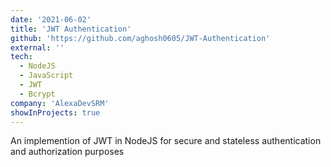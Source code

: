 ```yaml
---
date: '2021-06-02'
title: 'JWT Authentication'
github: 'https://github.com/aghosh0605/JWT-Authentication'
external: ''
tech:
  - NodeJS
  - JavaScript
  - JWT
  - Bcrypt
company: 'AlexaDevSRM'
showInProjects: true
---
```


An implemention of JWT in NodeJS for secure and stateless authentication and authorization purposes
